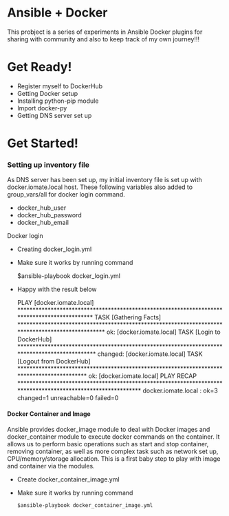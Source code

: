 # Ansible + Docker

This probject is a series of experiments in Ansible Docker plugins for sharing with community and also to keep track of my own journey!!!


# Get Ready!

  - Register myself to DockerHub
  - Getting Docker setup
  - Installing python-pip module
  - Import docker-py
  - Getting DNS server set up

# Get Started!

### Setting up inventory file
As DNS server has been set up, my initial inventory file is set up with docker.iomate.local host.
These following variables also added to group_vars/all for docker login command.

  - docker_hub_user
  - docker_hub_password
  - docker_hub_email
  
Docker login

  - Creating docker_login.yml
  - Make sure it works by running command 
    
    $ansible-playbook docker_login.yml
    
  - Happy with the result below


    PLAY [docker.iomate.local] *********************************************************************************************
    TASK [Gathering Facts] *************************************************************************************************
    ok: [docker.iomate.local]
    TASK [Login to DockerHub] **********************************************************************************************
    changed: [docker.iomate.local]
    TASK [Logout from DockerHub] *******************************************************************************************
    ok: [docker.iomate.local]
    PLAY RECAP *************************************************************************************************************
    docker.iomate.local        : ok=3    changed=1    unreachable=0    failed=0

#### Docker Container and Image

Ansible provides docker_image module to deal with Docker images and docker_container module to execute docker commands on the container. It allows us to perform basic operations such as start and stop container, removing container, as well as more complex task such as network set up, CPU/memory/storage allocation. This is a first baby step to play with image and container via the modules.

  - Create docker_container_image.yml
  - Make sure it works by running command 
    
        $ansible-playbook docker_container_image.yml